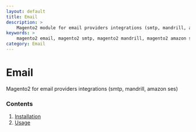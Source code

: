 ```yaml
---
layout: default
title: Email
description: >
    Magento2 module for email providers integrations (smtp, mandrill, amazon ses)
keywords: >
    magento2 email, magento2 smtp, magento2 mandrill, magento2 amazon ses
category: Email
---
```


# Email

Magento2 for email providers integrations (smtp, mandrill, amazon ses)

### Contents

1. [Installation](installation/)
2. [Usage](usage/)
